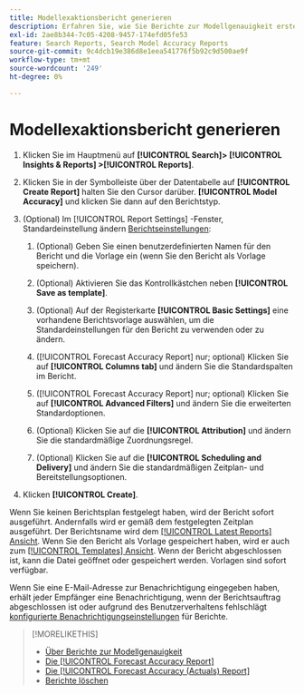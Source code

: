 ```yaml
---
title: Modellexaktionsbericht generieren
description: Erfahren Sie, wie Sie Berichte zur Modellgenauigkeit erstellen.
exl-id: 2ae8b344-7c05-4208-9457-174efd05fe53
feature: Search Reports, Search Model Accuracy Reports
source-git-commit: 9c4dcb19e386d8e1eea541776f5b92c9d500ae9f
workflow-type: tm+mt
source-wordcount: '249'
ht-degree: 0%

---
```


# Modellexaktionsbericht generieren

1. Klicken Sie im Hauptmenü auf **[!UICONTROL Search]> [!UICONTROL Insights & Reports] >[!UICONTROL Reports]**.

1. Klicken Sie in der Symbolleiste über der Datentabelle auf **[!UICONTROL Create Report]** halten Sie den Cursor darüber. **[!UICONTROL Model Accuracy]** und klicken Sie dann auf den Berichtstyp.

1. (Optional) Im [!UICONTROL Report Settings] -Fenster, Standardeinstellung ändern [Berichtseinstellungen](forecast-accuracy-report.md):

   1. (Optional) Geben Sie einen benutzerdefinierten Namen für den Bericht und die Vorlage ein (wenn Sie den Bericht als Vorlage speichern).

   1. (Optional) Aktivieren Sie das Kontrollkästchen neben **[!UICONTROL Save as template]**.

   1. (Optional) Auf der Registerkarte **[!UICONTROL Basic Settings]** eine vorhandene Berichtsvorlage auswählen, um die Standardeinstellungen für den Bericht zu verwenden oder zu ändern.

   1. ([!UICONTROL Forecast Accuracy Report] nur; optional) Klicken Sie auf **[!UICONTROL Columns tab]** und ändern Sie die Standardspalten im Bericht.

   1. ([!UICONTROL Forecast Accuracy Report] nur; optional) Klicken Sie auf **[!UICONTROL Advanced Filters]** und ändern Sie die erweiterten Standardoptionen.

   1. (Optional) Klicken Sie auf die **[!UICONTROL Attribution]** und ändern Sie die standardmäßige Zuordnungsregel.

   1. (Optional) Klicken Sie auf die **[!UICONTROL Scheduling and Delivery]** und ändern Sie die standardmäßigen Zeitplan- und Bereitstellungsoptionen.

1. Klicken **[!UICONTROL Create]**.

Wenn Sie keinen Berichtsplan festgelegt haben, wird der Bericht sofort ausgeführt. Andernfalls wird er gemäß dem festgelegten Zeitplan ausgeführt. Der Berichtsname wird dem [[!UICONTROL Latest Reports] Ansicht](/help/search-social-commerce/reports/report-about.md). Wenn Sie den Bericht als Vorlage gespeichert haben, wird er auch zum [[!UICONTROL Templates] Ansicht](/help/search-social-commerce/reports/report-about.md). Wenn der Bericht abgeschlossen ist, kann die Datei geöffnet oder gespeichert werden. Vorlagen sind sofort verfügbar.

Wenn Sie eine E-Mail-Adresse zur Benachrichtigung eingegeben haben, erhält jeder Empfänger eine Benachrichtigung, wenn der Berichtsauftrag abgeschlossen ist oder aufgrund des Benutzerverhaltens fehlschlägt [konfigurierte Benachrichtigungseinstellungen](/help/search-social-commerce/notifications/notification-edit.md) für Berichte.

>[!MORELIKETHIS]
>
>* [Über Berichte zur Modellgenauigkeit](/help/search-social-commerce/reports/management/model-accuracy/model-accuracy-report-about.md)
>* [Die [!UICONTROL Forecast Accuracy Report]](forecast-accuracy-report.md)
>* [Die [!UICONTROL Forecast Accuracy (Actuals) Report]](forecast-accuracy-actuals-report.md)
>* [Berichte löschen](/help/search-social-commerce/reports/management/report-delete.md)
